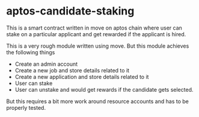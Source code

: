 # aptos-candidate-staking
This is a smart contract written in move on aptos chain where user can stake on a particular applicant and get rewarded if the applicant is hired.

This is a very rough module written using move. But this module achieves the following things
- Create an admin account
- Create a new job and store details related to it
- Create a new application and store details related to it
- User can stake 
- User can unstake and would get rewards if the candidate gets selected.

But this requires a bit more work around resource accounts and has to be properly tested.
